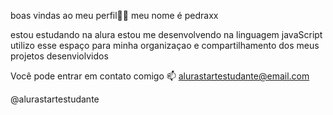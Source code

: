 boas vindas ao meu perfil💙💙
meu nome é pedraxx

estou estudando na alura
estou me desenvolvendo na linguagem javaScript
utilizo esse espaço para minha organizaçao
e compartilhamento dos meus projetos desenviolvidos 

Você pode entrar em contato comigo 📫
alurastartestudante@email.com

@alurastartestudante



